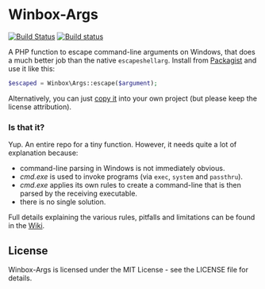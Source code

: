 Winbox-Args
===========

[![Build Status](https://travis-ci.org/johnstevenson/winbox-args.svg?branch=master)](https://travis-ci.org/johnstevenson/winbox-args)
[![Build status](https://ci.appveyor.com/api/projects/status/p4k75qqcyioj0mfl?svg=true)](https://ci.appveyor.com/project/johnstevenson/winbox-args)

A PHP function to escape command-line arguments on Windows, that does a much better job than the native `escapeshellarg`. Install from [Packagist][packagist] and use it like this:

```php
$escaped = Winbox\Args::escape($argument);
```

Alternatively, you can just [copy it][function] into your own project (but please keep the license attribution).

### Is that it?
Yup. An entire repo for a tiny function. However, it needs quite a lot of explanation because:

- command-line parsing in Windows is not immediately obvious.
- *cmd.exe* is used to invoke programs (via `exec`, `system` and `passthru`).
- *cmd.exe* applies its own rules to create a command-line that is then parsed by the receiving executable.
- there is no single solution.

Full details explaining the various rules, pitfalls and limitations can be found in the [Wiki][wiki].

## License
Winbox-Args is licensed under the MIT License - see the LICENSE file for details.

[function]: https://github.com/johnstevenson/winbox-args/blob/master/src/Args.php
[wiki]:https://github.com/johnstevenson/winbox-args/wiki/Home
[packagist]: https://packagist.org/packages/winbox/args

